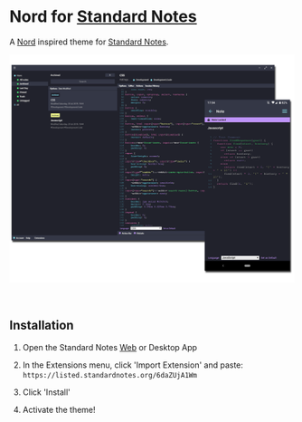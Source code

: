 # Nord for [Standard Notes](https://standardnotes.org)

A [Nord](https://nordtheme.com) inspired theme for [Standard Notes](https://standardnotes.org).

![Preview](https://raw.githubusercontent.com/cameronldn/sn-theme-nord/master/preview.png)

<br>

## Installation

1. Open the Standard Notes [Web](https://app.standardnotes.org/) or Desktop App

2. In the Extensions menu, click 'Import Extension' and paste:
`https://listed.standardnotes.org/6daZUjA1Wm`

3. Click 'Install'

4. Activate the theme!
